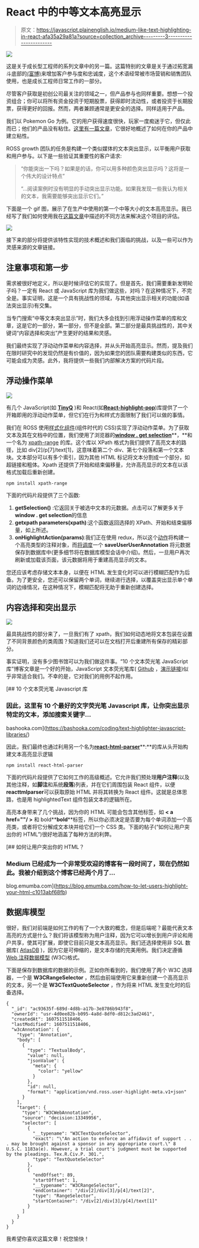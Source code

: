 # React 中的中等文本高亮显示

> 原文：<https://javascript.plainenglish.io/medium-like-text-highlighting-in-react-afa35a29a81a?source=collection_archive---------3----------------------->

![](img/b20b7ccc100bc2c148f334940d5a70c1.png)

这是关于成长型工程师的系列文章中的另一篇。这篇特别的文章是关于通过拓宽漏斗底部的[(富博)](https://pixelme.me/blog/marketing-funnel)来增加客户参与度和忠诚度，这个术语经常被市场营销和销售团队使用，也是成长工程师日常工作的一部分。

尽管客户获取是初创公司最关注的领域之一，但产品参与也同样重要。想想一个投资组合；你可以将所有资金投资于短期股票，获得即时流动性，或者投资于长期股票，获得更好的回报。然而，两者兼顾通常是更安全的选择。同样适用于产品。

我们以 Pokemon Go 为例。它的用户获得速度很快，玩家一度痴迷于它，但仅此而已；他们的产品没有粘住。[这里有一篇文章](https://openviewpartners.com/blog/how-to-build-stickiness-into-your-product)，它很好地概述了如何在你的产品中建立粘性。

ROSS growth 团队的任务是构建一个类似媒体的文本突出显示，以平衡用户获取和用户参与。以下是一些验证其重要性的客户请求:

> “你能突出一下吗？如果是的话，你可以用多种颜色突出显示吗？这将是一个伟大的设计特点”
> 
> “…阅读案例时没有明显的手动突出显示功能。如果我发现一些我认为相关的文本，我需要能够突出显示它们。”

下面是一个 gif 图，展示了在生产中使用的第一个中等大小的文本高亮显示。我已经写了我们如何使用我在[这篇文章](https://pargles.medium.com/technical-sushi-burrito-brief-4c6e5d4c3ba6)中描述的不同方法来解决这个项目的评估。

![](img/a05d9d46d9ce25533b694a1441fac9de.png)

接下来的部分将提供该特性实现的技术概述和我们面临的挑战，以及一些可以作为灵感来源的文章链接。

## 注意事项和第一步

需求被很好地定义，所以是时候评估它的实现了。但是首先，我们需要重新发明轮子吗？一定有 React 或 JavaScript 库为我们做这些，对吗？在这种情况下，不完全是。事实证明，这是一个具有挑战性的领域，与其他突出显示相关的功能(如语法突出显示)有交集。

当专门搜索“中等文本突出显示”时，我们大多会找到引用浮动操作菜单的库和文章，这是它的一部分，第一部分，但不是全部。第二部分是最具挑战性的，其中关键词“内容选择和突出”产生更好的结果和灵感。

我们最终实现了浮动动作菜单和内容选择，并从头开始高亮显示。然而，提及我们在限时研究中的发现仍然是有价值的，因为如果您的团队需要构建类似的东西，它可能会成为灵感。此外，我将提供一些我们内部解决方案的代码片段。

## 浮动操作菜单

![](img/ad042462d0a7a629ccc3522986f6f538.png)

有几个 JavaScript(如 [**TinyQ**](https://github.com/aruminant/tinyq) )和 React(如[**React-highlight-pop**](https://github.com/codeshifu/react-highlight-pop))库提供了一个开箱即用的浮动动作菜单，但它们在行为和样式方面限制了我们可以做的事情。

我们在 ROSS 使用[样式化组件](https://styled-components.com/)(组件时代的 CSS)实现了浮动动作菜单。为了获取文本及其在文档中的位置，我们使用了浏览器的[**window . get selection**](https://developer.mozilla.org/en-US/docs/Web/API/Window/getSelection)**，**和一个名为 [xpath-range](https://www.npmjs.com/package/xpath-range) 的库。这个库以 XPath 格式为我们提供了高亮文本的路径，比如 div[2]/p[7]/text[1]，这意味着第二个 div、第七个段落和第一个文本块。文本部分可以有多个索引，因为其他 HTML 标记将文本分割成一个部分，如超链接和粗体。Xpath 还提供了开始和结束偏移量，允许高亮显示的文本在以该格式加载后重新创建。

```
npm install xpath-range
```

下面的代码片段提供了三个函数:

1.  **getSelection()** :它返回关于被选中文本的元数据。点击可以了解更多关于**window . get selection**的信息
2.  **getxpath parameters(xpath)**:这个函数返回选择的 XPath、开始和结束偏移量，如上所述。
3.  **onHighlightAction(params)**:我们正在使用 redux，所以这个[动作](https://redux-saga.js.org/docs/introduction/BeginnerTutorial.html)将构建一个高亮类型的注释对象，而[将调度](https://redux-saga.js.org/docs/basics/DispatchingActions.html)一个 **saveUserUserAnnotation** 将元数据保存到数据库中(更多细节将在数据库模型会话中介绍)。然后，一旦用户再次刷新或加载该页面，该元数据将用于重建高亮显示的文本。

您还应该考虑存储文本本身，以便在 HTML 发生变化时可以进行模糊匹配作为后备。为了更安全，您还可以保留两个单词，继续进行选择，以覆盖突出显示单个单词的边缘情况，在这种情况下，模糊匹配将无助于重新创建选择。

## 内容选择和突出显示

![](img/e16f8f9be8f48c61714667add0ebf6bb.png)

最具挑战性的部分来了，一旦我们有了 xpath，我们如何动态地将文本包装在设置了不同背景颜色的类周围？知道我们还可以在文档打开后重建所有保存的精彩部分。

事实证明，没有多少图书馆可以为我们做这件事。“10 个文本荧光笔 JavaScript 库”博客文章是一个好的开始，JavaScript 文本荧光笔库( [Github](https://github.com/mir3z/texthighlighter) ，[演示链接](http://mir3z.github.io/texthighlighter/demos/simple.html))似乎非常适合我们。不幸的是，它对我们的用例不起作用。

[](https://bashooka.com/coding/text-highlighter-javascript-libraries/) [## 10 个文本荧光笔 Javascript 库

### 因此，这里有 10 个最好的文字荧光笔 Javascript 库，让你突出显示特定的文本，添加搜索关键字…

bashooka.com](https://bashooka.com/coding/text-highlighter-javascript-libraries/) 

因此，我们最终也通过利用另一个名为[**react-html-parser**](https://github.com/wrakky/react-html-parser#readme)**:**的库从头开始构建文本高亮显示逻辑

```
npm install react-html-parser
```

下面的代码片段提供了它如何工作的高级概述。它允许我们预处理**用户注释**(以及其他注释，如**脚注**和系统**段落**)列表，并在它们周围包装 React 组件，以便**reacttmlparser**可以获取原始 HTML 并将其转换为 React 组件。这就是总体思路，也是用 highlightedText 组件包装文本的逻辑所在。

高亮本身带来了几个挑战，因为你的 HTML 可能会包含其他标签，如 **< a href=""/ >** 和 bold**<b>bold</b>**标签，所以你必须决定是否要为每个单词添加一个高亮类，或者将它分解成文本块并给它们一个 CSS 类。下面的帖子(“如何让用户突出你的 HTML”)很好地涵盖了每种方法的利弊。

[](https://blog.emumba.com/how-to-let-users-highlight-your-html-c1013abf68fb) [## 如何让用户突出你的 HTML？

### Medium 已经成为一个非常受欢迎的博客有一段时间了，现在仍然如此。我被介绍到这个博客已经两个月了…

blog.emumba.com](https://blog.emumba.com/how-to-let-users-highlight-your-html-c1013abf68fb) 

## 数据库模型

很好，我们对前端是如何工作的有了一个大致的概念，但是后端呢？最能代表文本高亮的方式是什么？我们将该模型称为用户注释，因为它可以增长到用户评论和用户共享，使其可扩展，即使它目前只是文本高亮显示。我们还选择使用非 SQL 数据库( [AtlasDB](https://www.mongodb.com/cloud/atlas) )，因为它是可伸缩的，是文本存储的完美用例。我们决定遵循 [Web 注释数据模型](https://www.w3.org/TR/annotation-model/) (W3C)格式。

下面是保存到数据库的数据的示例。正如你所看到的，我们使用了两个 W3C 选择器，一个是 **W3CRangeSelector** ，然后由前端使用它来重新创建一个高亮显示的文本，另一个是 **W3CTextQuoteSelector** ，作为将来 HTML 发生变化时的后备选择。

```
{
  "_id": "ac93635f-689d-4d8b-a17b-3e8786b943f8",
  "ownerId": "usr-4d0ee82b-b095-4a8d-8df0-d812c3ad2461",
  "createdAt": 1607511518406,
  "lastModified": 1607511518406,
  "w3cAnnotation": {
    "type": "Annotation",
    "body": [
      {
        "type": "TextualBody",
        "value": null,
        "jsonValue": {
          "meta": {
            "color": "yellow"
          }
        },
        "id": null,
        "format": "application/vnd.ross.user-highlight-meta.v1+json"
      }
    ],
    "target": {
      "type": "W3CWebAnnotation",
      "source": "decision:13349956",
      "selector": [
        {
          "__typename": "W3CTextQuoteSelector",
          "exact": "\"An action to enforce an affidavit of support . . . may be brought against a sponsor in any appropriate court.\" 8 U.S.C. 1183a(e). However, a trial court's judgment must be supported by the pleadings. Tex.R.Civ.P. 301.",
          "type": "TextQuoteSelector"
        },
        {
          "endOffset": 89,
          "startOffset": 1,
          "__typename": "W3CRangeSelector",
          "endContainer": "/div[2]/div[3]/p[4]/text[2]",
          "type": "RangeSelector",
          "startContainer": "/div[2]/div[3]/p[4]/text[1]"
        }
      ]
    }
  }
}
```

我希望你喜欢这篇文章！祝您愉快！